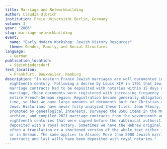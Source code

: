 ```yaml
---
title: Marriage and Networkbuilding
author: Claudia Ulbrich
institution: Freie Universität Berlin, Germany
volume: 3
year: "2006"
slug: marriage-networkbuilding
event:
  name: "Early Modern Workshop: Jewish History Resources"
  theme: Gender, Family, and Social Structures
language:
  - German
publication_location:
  - Steinbiedersdorf
text_location:
  - Frankfurt, Bouxweiler, Hamburg
description: "In eastern France Jewish marriages are well documented in the
  eighteenth century. Following a decree by Louis XIV in 1701 that Jewish
  marriage contracts had to be deposited with notaries within 15 days of
  marriage, these documents were registered with increasing frequency in the
  entire French-German region. Registration became generally obligatory in that
  time, so that we have large amounts of documents both for Christian as for
  Jews. Historians have never fully analyzed these files. Jean Fleury, who was
  prompted by genealogical interests, surveyed the 8500 items in the Metz
  archive, and compiled 2021 marriage contracts from the seventeenth and
  eighteenth centuries that were signed before the rabbinical authorities and
  deposited with a royal notary. Sometimes we have the Hebrew original, more
  often a translation or a shortened version of the whole text either in French
  or in German. The same applies to Alsace: More than 5000 Jewish marriage
  contracts and last wills have been deposited with royal notaries."
---
```


